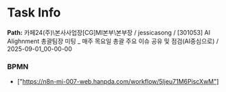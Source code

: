 # Task Info

**Path:** 카페24(주)\본사사업장\[CG]MI본부\본부장 / jessicasong / [301053] AI Alighnment 총괄팀장 미팅 _ 매주 목요일 총괄 주요 이슈 공유 및 점검(AI중심으로) / 2025-09-01_00-00-00

### BPMN
- ["https://n8n-mi-007-web.hanpda.com/workflow/5ljeu71M6PiscXwM"]

